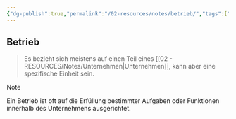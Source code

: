 ```yaml
---
{"dg-publish":true,"permalink":"/02-resources/notes/betrieb/","tags":["BWL","#GFN/LF01"],"noteIcon":"","updated":"2025-08-26T16:35:02.000+02:00"}
---
```


## Betrieb 
> Es bezieht sich meistens auf einen Teil eines [[02 - RESOURCES/Notes/Unternehmen\|Unternehmen]], kann aber eine spezifische Einheit sein.


> [!note] 
> Ein Betrieb ist oft auf die Erfüllung bestimmter Aufgaben oder Funktionen innerhalb des Unternehmens ausgerichtet.
